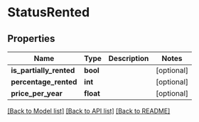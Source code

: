 # StatusRented

## Properties
Name | Type | Description | Notes
------------ | ------------- | ------------- | -------------
**is_partially_rented** | **bool** |  | [optional] 
**percentage_rented** | **int** |  | [optional] 
**price_per_year** | **float** |  | [optional] 

[[Back to Model list]](../README.md#documentation-for-models) [[Back to API list]](../README.md#documentation-for-api-endpoints) [[Back to README]](../README.md)


